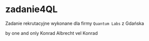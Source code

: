 # zadanie4QL

Zadanie rekrutacyjne wykonane dla firmy `Quantum Labs` z Gdańska

by one and only Konrad Albrecht vel Konrad